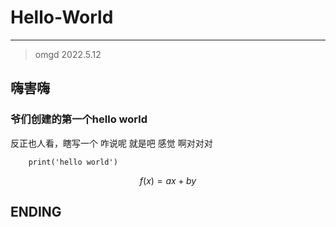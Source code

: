 # Hello-World
-----
> omgd
>     2022.5.12

## 嗨害嗨
### 爷们创建的第一个hello world
反正也人看，瞎写一个
咋说呢
就是吧
感觉
啊对对对
``` import numpy
    print('hello world')
```

$$
f(x) = ax+by
$$

## ENDING
